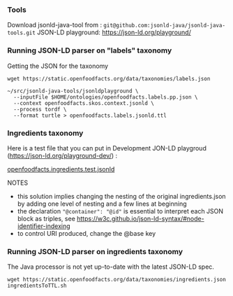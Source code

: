 ### Tools
Download jsonld-java-tool from :
`git@github.com:jsonld-java/jsonld-java-tools.git`
JSON-LD playground: https://json-ld.org/playground/

### Running JSON-LD parser on "labels" taxonomy

Getting the JSON for the taxonomy
```shell
wget https://static.openfoodfacts.org/data/taxonomies/labels.json
```

```shell
~/src/jsonld-java-tools/jsonldplayground \
  --inputFile $HOME/ontologies/openfoodfacts.labels.pp.json \
  --context openfoodfacts.skos.context.jsonld \
  --process tordf \
  --format turtle > openfoodfacts.labels.jsonld.ttl
```

### Ingredients taxonomy
Here is a test file that you can put in Development JON-LD playgroud (https://json-ld.org/playground-dev/) :

[openfoodfacts.ingredients.test.jsonld](openfoodfacts.ingredients.test.jsonld)

NOTES
- this solution implies changing the nesting of the original ingredients.json by adding one level of nesting and a few lines at beginning
- the declaration `"@container": "@id"` is essential to interpret each JSON block as triples, see https://w3c.github.io/json-ld-syntax/#node-identifier-indexing
- to control URI produced, change the @base key

### Running JSON-LD parser on ingredients taxonomy
The Java processor is not yet up-to-date with the latest JSON-LD spec.

```shell
wget https://static.openfoodfacts.org/data/taxonomies/ingredients.json
ingredientsToTTL.sh
```

